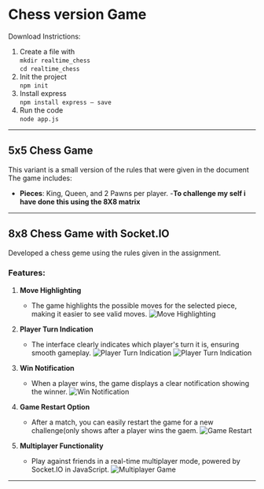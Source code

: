 # **Chess version Game**
Download Instrictions:<br>
1) Create a file with <br>
`mkdir realtime_chess`<br>
`cd realtime_chess`
2) Init the project<br>
   `npm init`
3) Install express<br>
   `npm install express — save`
4) Run the code<br>
   `node app.js`


---

## **5x5 Chess Game**

This variant is a small version of the rules that were given in the document The game includes:
- **Pieces**: King, Queen, and 2 Pawns per player.
-**To challenge my self i have done this using the 8X8 matrix**
---

## **8x8 Chess Game with Socket.IO**

Developed a chess geme using the rules given in the assignment.
### **Features:**

1. **Move Highlighting**
   - The game highlights the possible moves for the selected piece, making it easier to see valid moves.
   ![Move Highlighting](https://github.com/user-attachments/assets/6c3e4303-a566-4f78-a74e-f222b8a856a4)

2. **Player Turn Indication**
   - The interface clearly indicates which player's turn it is, ensuring smooth gameplay.
   ![Player Turn Indication](https://github.com/user-attachments/assets/ad70ac46-3f63-475c-8a23-11631f43505e)
   ![Player Turn Indication](https://github.com/user-attachments/assets/f3bcff5d-1f46-4ac0-8f5f-342025522218)

3. **Win Notification**
   - When a player wins, the game displays a clear notification showing the winner.
   ![Win Notification](https://github.com/user-attachments/assets/d7fc70ec-25ae-4337-8e32-13b1d6f1a471)

4. **Game Restart Option**
   - After a match, you can easily restart the game for a new challenge(only shows after a player wins the gaem.
   ![Game Restart](https://github.com/user-attachments/assets/96add1ef-86f1-482e-a8a0-b4b375a8fc07)

5. **Multiplayer Functionality**
   - Play against friends in a real-time multiplayer mode, powered by Socket.IO in JavaScript.
   ![Multiplayer Game](https://github.com/user-attachments/assets/5ba2b1d9-fb31-4ab0-a1a1-8d8478c6aafb)

---

